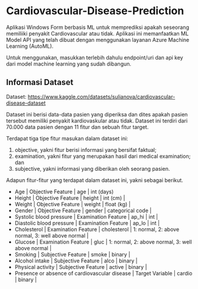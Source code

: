 # Cardiovascular-Disease-Prediction

Aplikasi Windows Form berbasis ML untuk memprediksi apakah seseorang memiliiki penyakit Cardiovascular atau tidak. Aplikasi ini memanfaatkan ML Model API yang telah dibuat dengan menggunakan layanan Azure Machine Learning (AutoML).

Untuk menggunakan, masukkan terlebih dahulu endpoint/uri dan api key dari model machine learning yang sudah dibangun.

## Informasi Dataset
Dataset: https://www.kaggle.com/datasets/sulianova/cardiovascular-disease-dataset

Dataset ini berisi data-data pasien yang diperiksa dan dites apakah pasien tersebut memiliki penyakit kardiovaskular atau tidak. Dataset ini terdiri dari 70.000 data pasien dengan 11 fitur dan sebuah fitur target.

Terdapat tiga tipe fitur masukan dalam dataset ini:
1.	objective, yakni fitur berisi informasi yang bersifat faktual; 
2.	examination, yakni fitur yang merupakan hasil dari medical examination; dan
3.	subjective, yakni informasi yang diberikan oleh seorang pasien.

Adapun fitur-fitur yang terdapat dalam dataset ini, yakni sebagai berikut.
* Age | Objective Feature | age | int (days)
* Height | Objective Feature | height | int (cm) |
* Weight | Objective Feature | weight | float (kg) |
* Gender | Objective Feature | gender | categorical code |
* Systolic blood pressure | Examination Feature | ap_hi | int |
* Diastolic blood pressure | Examination Feature | ap_lo | int |
* Cholesterol | Examination Feature | cholesterol | 1: normal, 2: above normal, 3: well above normal |
* Glucose | Examination Feature | gluc | 1: normal, 2: above normal, 3: well above normal |
* Smoking | Subjective Feature | smoke | binary |
* Alcohol intake | Subjective Feature | alco | binary |
* Physical activity | Subjective Feature | active | binary |
* Presence or absence of cardiovascular disease | Target Variable | cardio | binary |
